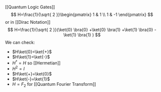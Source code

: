 [[Quantum Logic Gates]]
$$
H=\frac{1}{\sqrt{ 2 }}\begin{pmatrix}
1 & 1 \\
1 & -1
\end{pmatrix}
$$
or in [[Dirac Notation]] 
$$
H=\frac{1}{\sqrt{ 2 }}(\ket{0} \bra{0} +\ket{0} \bra{1} +\ket{1} \bra{0} -\ket{1} \bra{1} )
$$
We can check:
- $H\ket{0}=\ket{+}$
- $H\ket{1}=\ket{-}$
- $H^{\dagger}=H$ so [[Hermetian]]
- $H^{2}=I$
- $H\ket{+}=\ket{0}$
- $H\ket{-}=\ket{1}$
- $H=F_{2}$ for [[Quantum Fourier Transform]]


